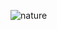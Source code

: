 ![nature](https://www.google.com/imgres?imgurl=https%3A%2F%2Fimages.pexels.com%2Fphotos%2F2662116%2Fpexels-photo-2662116.jpeg%3Fcs%3Dsrgb%26dl%3Dpexels-jaime-reimer-2662116.jpg%26fm%3Djpg&imgrefurl=https%3A%2F%2Fwww.pexels.com%2Fsearch%2Fnature%2F&tbnid=wQieVlIpCtgGrM&vet=12ahUKEwi80vDNvKX7AhWPyaACHeY5Bf8QMygAegUIARDCAQ..i&docid=ShwNVOdFBcmkxM&w=5407&h=3605&q=nature&ved=2ahUKEwi80vDNvKX7AhWPyaACHeY5Bf8QMygAegUIARDCAQ)
